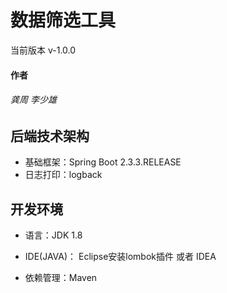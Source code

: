 数据筛选工具
===============
当前版本 v-1.0.0
#### 作者
###### 龚周 李少雄

## 后端技术架构
- 基础框架：Spring Boot 2.3.3.RELEASE
- 日志打印：logback

## 开发环境

- 语言：JDK 1.8

- IDE(JAVA)： Eclipse安装lombok插件 或者 IDEA

- 依赖管理：Maven

